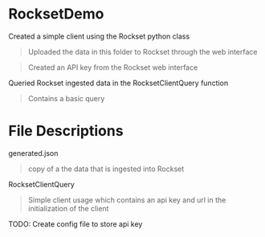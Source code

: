 # RocksetDemo
 Created a simple client using the Rockset python class
> Uploaded the data in this folder to Rockset through the web interface

> Created an API key from the Rockset web interface

Queried Rockset ingested data in the RocksetClientQuery function
>Contains a basic query

# File Descriptions
generated.json
> copy of a the data that is ingested into Rockset

RocksetClientQuery
> Simple client usage which contains an api key and url in the initialization of the client

TODO: Create config file to store api key

